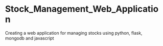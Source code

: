 # Stock_Management_Web_Application
Creating a web application for managing stocks using python, flask, mongodb and javascript
